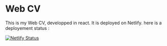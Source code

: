 # Web CV

This is my Web CV, developped in react. It is deployed on Netlify. here is a deployement status :   
   
[![Netlify Status](https://api.netlify.com/api/v1/badges/00a29a99-777f-4bc8-8e9d-8476e89adccf/deploy-status)](https://app.netlify.com/sites/janleo/deploys)
